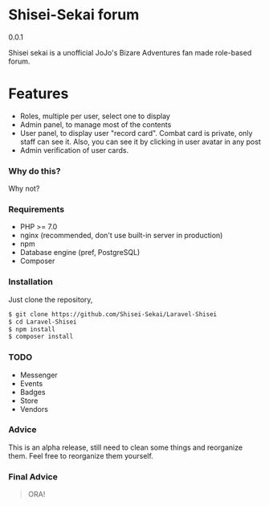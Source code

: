 # Shisei-Sekai forum
0.0.1

Shisei sekai is a unofficial JoJo's Bizare Adventures fan made role-based forum. 

# Features

  - Roles, multiple per user, select one to display
  - Admin panel, to manage most of the contents
  - User panel, to display user "record card". Combat card is private, only staff can see it. Also, you can see it by clicking in user avatar in any post
  - Admin verification of user cards.
 

### Why do this?

Why not?


### Requirements
* PHP >= 7.0
* nginx (recommended, don't use built-in server in production)
* npm
* Database engine (pref, PostgreSQL)
* Composer


### Installation
Just clone the repository, 

```sh
$ git clone https://github.com/Shisei-Sekai/Laravel-Shisei
$ cd Laravel-Shisei
$ npm install
$ composer install
```

### TODO

- Messenger
- Events
- Badges
- Store
- Vendors


### Advice
This is an alpha release, still need to clean some things and reorganize them. Feel free to reorganize them yourself.

### Final Advice
> ORA!

